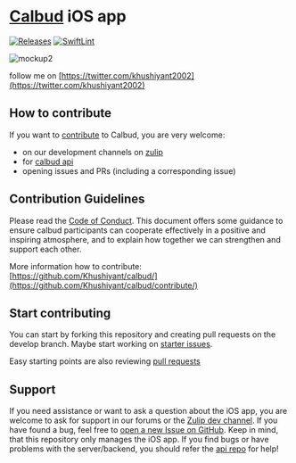 # [Calbud](https://nextcloud.com) iOS app 
[![Releases](https://img.shields.io/github/release/nextcloud/ios.svg)](https://github.com/Khushiyant/calbud/releases/latest) [![SwiftLint](https://github.com/nextcloud/ios/actions/workflows/lint.yml/badge.svg)](https://github.com/Khushiyant/calbud/blob/main/.swiftlint.yml)

![mockup2](https://user-images.githubusercontent.com/69671407/182697876-0e0fb3d4-3ac5-4204-9f19-c6fee194ab79.png)



follow me on [https://twitter.com/khushiyant2002](https://twitter.com/khushiyant2002) 

## How to contribute
If you want to [contribute](https://github.com/Khushiyant/calbud/contribute/) to Calbud, you are very welcome:

- on our development channels on [zulip](https://calbud.zulipchat.com/#narrow/stream/334280-general)
- for [calbud api](https://github.com/Khushiyant/calbud-api)
- opening issues and PRs (including a corresponding issue)

## Contribution Guidelines

Please read the [Code of Conduct](https://github.com/Khushiyant/calbud/contribute/). This document offers some guidance to ensure calbud participants can cooperate effectively in a positive and inspiring atmosphere, and to explain how together we can strengthen and support each other.

More information how to contribute: [https://github.com/Khushiyant/calbud/](https://github.com/Khushiyant/calbud/contribute/)

## Start contributing

You can start by forking this repository and creating pull requests on the develop
branch. Maybe start working on [starter issues](https://github.com/Khushiyant/calbud/issues/labels/good%20first%20issue). 

Easy starting points are also reviewing [pull requests](https://github.com/calbud/ios/pulls)

## Support

If you need assistance or want to ask a question about the iOS app, you are welcome to ask for support in our forums or the [Zulip dev channel](https://calbud.zulipchat.com/#narrow/stream/334280-general). If you have found a bug, feel free to [open a new Issue on GitHub](https://github.com/Khushiyant/calbud/issues). Keep in mind, that this repository only manages the iOS app. If you find bugs or have problems with the server/backend, you should refer the [api repo](https://github.com/Khushiyant/calbud-api) for help!
